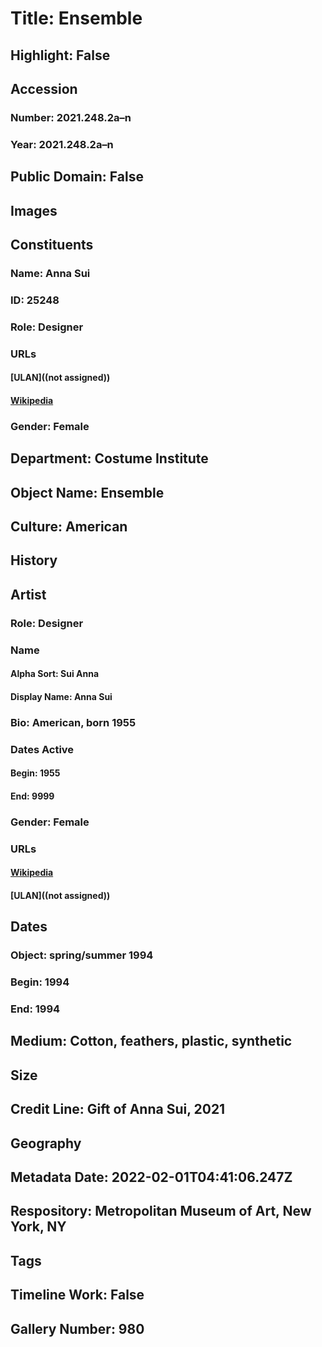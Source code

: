 # Title: Ensemble
## Highlight: False
## Accession
### Number: 2021.248.2a–n
### Year: 2021.248.2a–n
## Public Domain: False
## Images
## Constituents
### Name: Anna Sui
### ID: 25248
### Role: Designer
### URLs
#### [ULAN]((not assigned))
#### [Wikipedia](https://www.wikidata.org/wiki/Q262789)
### Gender: Female
## Department: Costume Institute
## Object Name: Ensemble
## Culture: American
## History
## Artist
### Role: Designer
### Name
#### Alpha Sort: Sui Anna
#### Display Name: Anna Sui
### Bio: American, born 1955
### Dates Active
#### Begin: 1955
#### End: 9999
### Gender: Female
### URLs
#### [Wikipedia](https://www.wikidata.org/wiki/Q262789)
#### [ULAN]((not assigned))
## Dates
### Object: spring/summer 1994
### Begin: 1994
### End: 1994
## Medium: Cotton, feathers, plastic, synthetic
## Size
## Credit Line: Gift of Anna Sui, 2021
## Geography
## Metadata Date: 2022-02-01T04:41:06.247Z
## Respository: Metropolitan Museum of Art, New York, NY
## Tags
## Timeline Work: False
## Gallery Number: 980